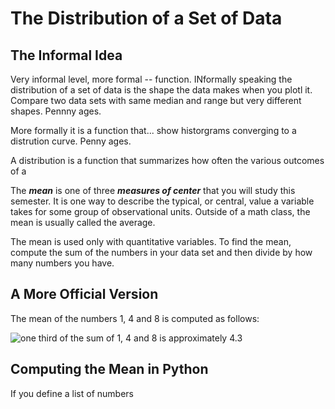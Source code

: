 # The Distribution of a Set of Data

## The Informal Idea

Very informal level, more formal -- function.  INformally speaking the distribution of a set of data is the shape the data makes when you plotl it. Compare two data sets with same median and range but very different shapes.  Pennny ages.

More formally it is a function that... show historgrams converging to a distrution curve.  Penny ages.

A distribution is a function that summarizes how often the various outcomes of a

The ***mean*** is one of three ***measures of center*** that you will study this semester.  It is one way to describe the typical, or central, value a variable takes for some group of observational units.  Outside of a math class, the mean is usually called the average.

The mean is used only with quantitative variables.  To find the mean, compute the sum of the numbers in your data set and then divide by how many numbers you have.

## A More Official Version

The mean of the numbers 1, 4 and 8 is computed as follows:

![one third of the sum of 1, 4 and 8 is approximately 4.3](https://latex.codecogs.com/svg.latex?\tfrac{1}{3}(1+4+8)\approx%204.3)


## Computing the Mean in Python

If you define a list of numbers
